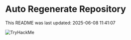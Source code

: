 # Auto Regenerate Repository

This README was last updated: 2025-06-08 11:41:07

 ![TryHackMe](https://tryhackme.com/badge/533634)